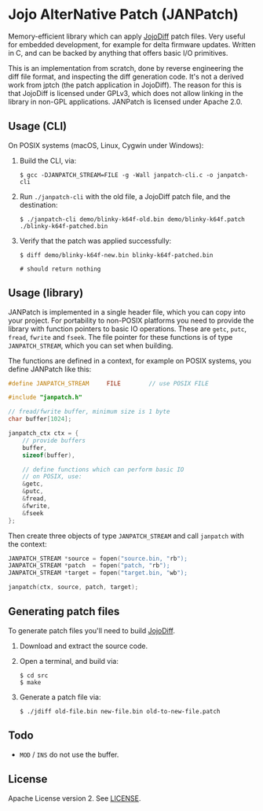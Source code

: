 # Jojo AlterNative Patch (JANPatch)

Memory-efficient library which can apply [JojoDiff](http://jojodiff.sourceforge.net) patch files. Very useful for embedded development, for example for delta firmware updates. Written in C, and can be backed by anything that offers basic I/O primitives.

This is an implementation from scratch, done by reverse engineering the diff file format, and inspecting the diff generation code. It's not a derived work from jptch (the patch application in JojoDiff). The reason for this is that JojoDiff is licensed under GPLv3, which does not allow linking in the library in non-GPL applications. JANPatch is licensed under Apache 2.0.

## Usage (CLI)

On POSIX systems (macOS, Linux, Cygwin under Windows):

1. Build the CLI, via:

    ```
    $ gcc -DJANPATCH_STREAM=FILE -g -Wall janpatch-cli.c -o janpatch-cli
    ```

1. Run `./janpatch-cli` with the old file, a JojoDiff patch file, and the destination:

    ```
    $ ./janpatch-cli demo/blinky-k64f-old.bin demo/blinky-k64f.patch ./blinky-k64f-patched.bin
    ```

1. Verify that the patch was applied successfully:

    ```
    $ diff demo/blinky-k64f-new.bin blinky-k64f-patched.bin

    # should return nothing
    ```

## Usage (library)

JANPatch is implemented in a single header file, which you can copy into your project. For portability to non-POSIX platforms you need to provide the library with function pointers to basic IO operations. These are `getc`, `putc`, `fread`, `fwrite` and `fseek`. The file pointer for these functions is of type `JANPATCH_STREAM`, which you can set when building.

The functions are defined in a context, for example on POSIX systems, you define JANPatch like this:

```cpp
#define JANPATCH_STREAM     FILE        // use POSIX FILE

#include "janpatch.h"

// fread/fwrite buffer, minimum size is 1 byte
char buffer[1024];

janpatch_ctx ctx = {
    // provide buffers
    buffer,
    sizeof(buffer),

    // define functions which can perform basic IO
    // on POSIX, use:
    &getc,
    &putc,
    &fread,
    &fwrite,
    &fseek
};
```

Then create three objects of type `JANPATCH_STREAM` and call `janpatch` with the context:

```cpp
JANPATCH_STREAM *source = fopen("source.bin, "rb");
JANPATCH_STREAM *patch  = fopen("patch, "rb");
JANPATCH_STREAM *target = fopen("target.bin, "wb");

janpatch(ctx, source, patch, target);
```

## Generating patch files

To generate patch files you'll need to build [JojoDiff](http://jojodiff.sourceforge.net).

1. Download and extract the source code.
1. Open a terminal, and build via:

    ```
    $ cd src
    $ make
    ```

1. Generate a patch file via:

    ```
    $ ./jdiff old-file.bin new-file.bin old-to-new-file.patch
    ```

## Todo

* `MOD` / `INS` do not use the buffer.

## License

Apache License version 2. See [LICENSE](LICENSE).
